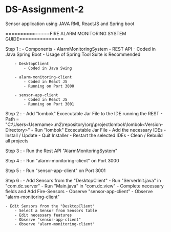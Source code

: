 # DS-Assignment-2
Sensor application using JAVA RMI, ReactJS and Spring boot

===============FIRE ALARM MONITORING SYSTEM GUIDE===============

Step 1 :
	- Components
		- AlarmMonitoringSystem
			- REST API
			- Coded in Java Spring Boot
			- Usage of Spring Tool Suite is Recommended
		
		- DesktopClient
			- Coded in Java Swing
			
		- alarm-monitoring-client
			- Coded in React JS
			- Running on Port 3000	
			
		- sensor-app-client
			- Coded in React JS
			- Running on Port 3001

Step 2 :
	- Add "lombok" Excecutable Jar File to the IDE running the REST
		- Path = "C:\Users\<Username>\.m2\repository\org\projectlombok\lombok\<Version-Directory>"
		- Run "lombok" Excecutable Jar File
		- Add the necessary IDEs
		- Install / Update
		- Quit Installer
		- Restart the selected IDEs
		- Clean / Rebuild all projects
	
Step 3 :
	- Run the Rest API "AlarmMonitoringSystem"
		
Step 4 :
	- Run "alarm-monitoring-client" on Port 3000
	
Step 5 :
	- Run "sensor-app-client" on Port 3001
	
Step 6 :
	- Add Sensors from the "DesktopClient"
		- Run "ServerInit.java" in "com.dc.server"
		- Run "Main.java" in "com.dc.view"
		- Complete necessary fields and Add Fire-Sensors
		- Observe "sensor-app-client"
		- Observe "alarm-monitoring-client"

	- Edit Sensors from the "DesktopClient"
		- Select a Sensor from Sensors table
		- Edit necessary features
		- Observe "sensor-app-client"
		- Observe "alarm-monitoring-client"
